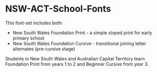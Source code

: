 # NSW-ACT-School-Fonts

This font-set includes both:

- New South Wales Foundation Print - a simple sloped print for early primary school
- New South Wales Foundation Cursive - transitional joining letter alternates (pre-cursive stage)

Students in New South Wales and Australian Capital Territory learn Foundation Print from years 1 to 2 and Beginner Cursive from year 3.
